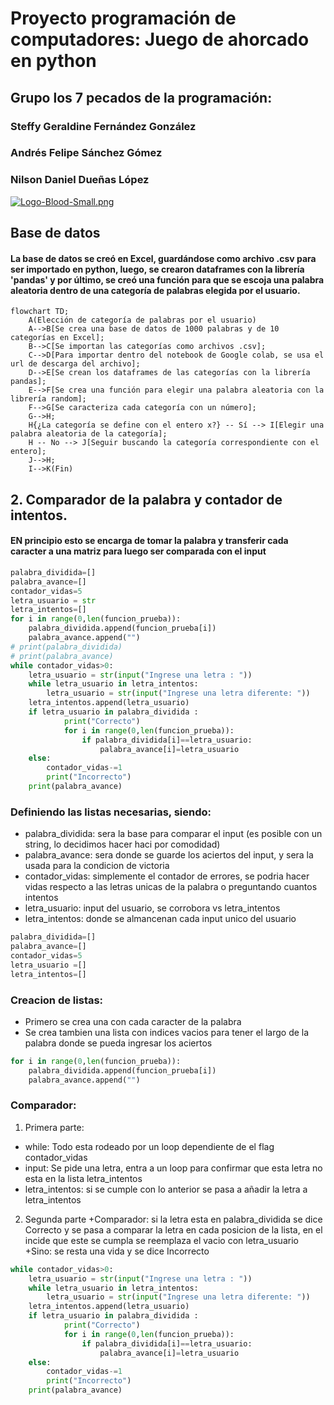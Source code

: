 # Proyecto programación de computadores: Juego de ahorcado en python
## Grupo los 7 pecados de la programación:
### Steffy Geraldine Fernández González
### Andrés Felipe Sánchez Gómez
### Nilson Daniel Dueñas López

[![Logo-Blood-Small.png](https://i.postimg.cc/2ytcCvyY/Logo-Blood-Small.png)](https://postimg.cc/QKpkbFcY)

## Base de datos
#### La base de datos se creó en Excel, guardándose como archivo .csv para ser importado en python, luego, se crearon dataframes con la librería 'pandas' y por último, se creó una función para que se escoja una palabra aleatoria dentro de una categoría de palabras elegida por el usuario.
```mermaid
flowchart TD;
    A(Elección de categoría de palabras por el usuario)
    A-->B[Se crea una base de datos de 1000 palabras y de 10 categorías en Excel];
    B-->C[Se importan las categorías como archivos .csv];
    C-->D[Para importar dentro del notebook de Google colab, se usa el url de descarga del archivo];
    D-->E[Se crean los dataframes de las categorías con la librería pandas];
    E-->F[Se crea una función para elegir una palabra aleatoria con la librería random];
    F-->G[Se caracteriza cada categoría con un número];
    G-->H;
    H{¿La categoría se define con el entero x?} -- Sí --> I[Elegir una palabra aleatoria de la categoría];
    H -- No --> J[Seguir buscando la categoría correspondiente con el entero];
    J-->H;
    I-->K(Fin)
```
## 2. Comparador de la palabra y contador de intentos.
#### EN principio esto se encarga de tomar la palabra y transferir cada caracter a una matriz para luego ser comparada con el input 
```python
palabra_dividida=[]
palabra_avance=[]
contador_vidas=5
letra_usuario = str
letra_intentos=[]
for i in range(0,len(funcion_prueba)):
    palabra_dividida.append(funcion_prueba[i])
    palabra_avance.append("")
# print(palabra_dividida)
# print(palabra_avance)
while contador_vidas>0:
    letra_usuario = str(input("Ingrese una letra : "))
    while letra_usuario in letra_intentos:
        letra_usuario = str(input("Ingrese una letra diferente: "))
    letra_intentos.append(letra_usuario)
    if letra_usuario in palabra_dividida :
            print("Correcto")
            for i in range(0,len(funcion_prueba)):
                if palabra_dividida[i]==letra_usuario:
                    palabra_avance[i]=letra_usuario
    else:
        contador_vidas-=1
        print("Incorrecto")
    print(palabra_avance)
```
### Definiendo las listas necesarias, siendo:
* palabra_dividida: sera la base para comparar el input (es posible con un string, lo decidimos hacer haci por comodidad)
* palabra_avance: sera donde se guarde los aciertos del input, y sera la usada para la condicion de victoria
* contador_vidas: simplemente el contador de errores, se podria hacer vidas respecto a las letras unicas de la palabra o preguntando cuantos intentos
* letra_usuario: input del usuario, se corrobora vs letra_intentos
* letra_intentos: donde se almancenan cada input unico del usuario

```python
palabra_dividida=[]
palabra_avance=[]
contador_vidas=5
letra_usuario =[]
letra_intentos=[]
```
### Creacion de listas:
* Primero se crea una con cada caracter de la palabra
* Se crea tambien una lista con indices vacios para tener el largo de la palabra donde se pueda ingresar los aciertos

```python
for i in range(0,len(funcion_prueba)):
    palabra_dividida.append(funcion_prueba[i])
    palabra_avance.append("")
```
### Comparador:
1. Primera parte:
  
+ while: Todo esta rodeado por un loop dependiente de el flag contador_vidas
+ input: Se pide una letra, entra a un loop para confirmar que esta letra no esta en la lista letra_intentos
+ letra_intentos: si se cumple con lo anterior se pasa a añadir la letra a letra_intentos
            
2.  Segunda parte
+Comparador: si la letra esta en palabra_dividida se dice Correcto y se pasa a comparar la letra en cada posicion de la lista, en el incide que este se cumpla se reemplaza el vacio con letra_usuario
+Sino: se resta una vida y se dice Incorrecto
```python
while contador_vidas>0:
    letra_usuario = str(input("Ingrese una letra : "))
    while letra_usuario in letra_intentos:
        letra_usuario = str(input("Ingrese una letra diferente: "))
    letra_intentos.append(letra_usuario)
    if letra_usuario in palabra_dividida :
            print("Correcto")
            for i in range(0,len(funcion_prueba)):
                if palabra_dividida[i]==letra_usuario:
                    palabra_avance[i]=letra_usuario
    else:
        contador_vidas-=1
        print("Incorrecto")
    print(palabra_avance)
```
